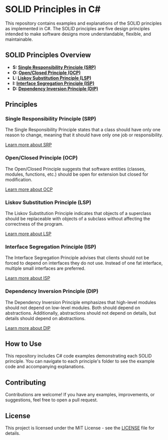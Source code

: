 # SOLID Principles in C#

This repository contains examples and explanations of the SOLID principles as implemented in C#. The SOLID principles are five design principles intended to make software designs more understandable, flexible, and maintainable.

## SOLID Principles Overview

- **S: [Single Responsibility Principle (SRP)](#single-responsibility-principle-srp)**
- **O: [Open/Closed Principle (OCP)](#openclosed-principle-ocp)**
- **L: [Liskov Substitution Principle (LSP)](#liskov-substitution-principle-lsp)**
- **I: [Interface Segregation Principle (ISP)](#interface-segregation-principle-isp)**
- **D: [Dependency Inversion Principle (DIP)](#dependency-inversion-principle-dip)**

## Principles

### Single Responsibility Principle (SRP)

The Single Responsibility Principle states that a class should have only one reason to change, meaning that it should have only one job or responsibility.

[Learn more about SRP](#)

### Open/Closed Principle (OCP)

The Open/Closed Principle suggests that software entities (classes, modules, functions, etc.) should be open for extension but closed for modification.

[Learn more about OCP](#)

### Liskov Substitution Principle (LSP)

The Liskov Substitution Principle indicates that objects of a superclass should be replaceable with objects of a subclass without affecting the correctness of the program.

[Learn more about LSP](#)

### Interface Segregation Principle (ISP)

The Interface Segregation Principle advises that clients should not be forced to depend on interfaces they do not use. Instead of one fat interface, multiple small interfaces are preferred.

[Learn more about ISP](#)

### Dependency Inversion Principle (DIP)

The Dependency Inversion Principle emphasizes that high-level modules should not depend on low-level modules. Both should depend on abstractions. Additionally, abstractions should not depend on details, but details should depend on abstractions.

[Learn more about DIP](#)

## How to Use

This repository includes C# code examples demonstrating each SOLID principle. You can navigate to each principle's folder to see the example code and accompanying explanations.

## Contributing

Contributions are welcome! If you have any examples, improvements, or suggestions, feel free to open a pull request.

## License

This project is licensed under the MIT License - see the [LICENSE](LICENSE) file for details.
